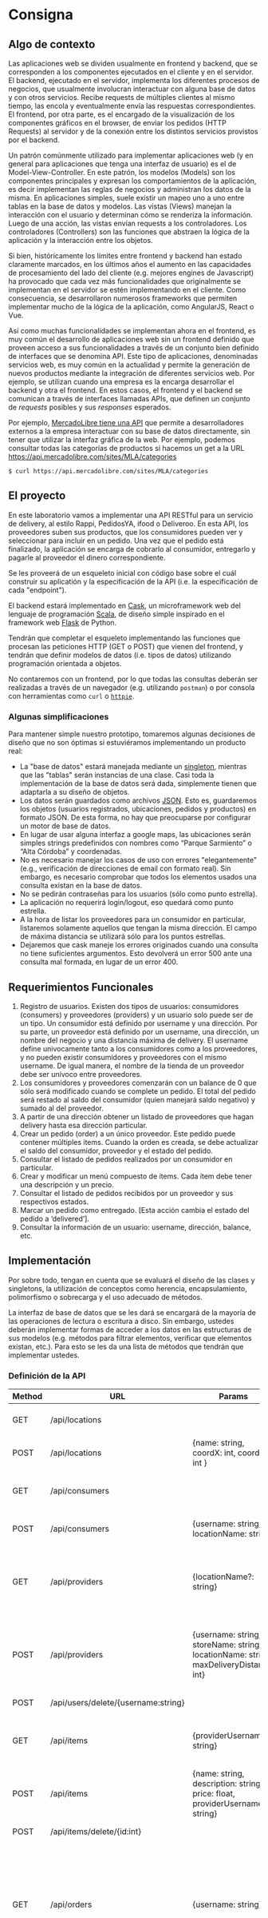 Consigna
========

## Algo de contexto

Las aplicaciones web se dividen usualmente en frontend y backend, que se
corresponden a los componentes ejecutados en el cliente y en el servidor. El
backend, ejecutado en el servidor, implementa los diferentes procesos de
negocios, que usualmente involucran interactuar con alguna base de datos y con
otros servicios. Recibe requests de múltiples clientes al mismo tiempo, las
encola y eventualmente envía las respuestas correspondientes. El frontend, por
otra parte, es el encargado de la visualización de los componentes gráficos en
el browser, de enviar los pedidos (HTTP Requests) al servidor y de la conexión
entre los distintos servicios provistos por el backend.

Un patrón comúnmente utilizado para implementar aplicaciones web (y en general
para aplicaciones que tenga una interfaz de usuario) es el de
Model-View-Controller. En este patrón, los modelos (Models) son los componentes
principales y expresan los comportamientos de la aplicación, es decir
implementan las reglas de negocios y administran los datos de la misma. En
aplicaciones simples, suele existir un mapeo uno a uno entre tablas en la base
de datos y modelos. Las vistas (Views) manejan la interacción con el usuario y
determinan cómo se renderiza la información. Luego de una acción, las vistas
envían requests a los controladores. Los controladores (Controllers) son las
funciones que abstraen la lógica de la aplicación y la interacción entre los
objetos.

Si bien, históricamente los límites entre frontend y backend han estado
claramente marcados, en los últimos años el aumento en las capacidades de
procesamiento del lado del cliente (e.g. mejores engines de Javascript) ha
provocado que cada vez más funcionalidades que originalmente se implementan en
el servidor se estén implementando en el cliente. Como consecuencia, se
desarrollaron numerosos frameworks que permiten implementar mucho de la lógica
de la aplicación, como AngularJS, React o Vue.

Así como muchas funcionalidades se implementan ahora en el frontend, es muy
común el desarrollo de aplicaciones web sin un frontend definido que proveen
acceso a sus funcionalidades a través de un conjunto bien definido de
interfaces que se denomina API. Este tipo de aplicaciones, denominadas
servicios web, es muy común en la actualidad y permite la generación de nuevos
productos mediante la integración de diferentes servicios web. Por ejemplo, se
utilizan cuando una empresa es la encarga desarrollar el backend y otra el
frontend.  En estos casos, el frontend y el backend se comunican a través de
interfaces llamadas APIs, que definen un conjunto de *requests* posibles y sus
*responses* esperados.

Por ejemplo, [MercadoLibre tiene una
API](https://developers.mercadolibre.com.ar/es_ar/api-docs-es) que permite a
desarrolladores externos a la empresa interactuar con su base de datos
directamente, sin tener que utilizar la interfaz gráfica de la web. Por
ejemplo, podemos consultar todas las categorías de productos si hacemos un get
a la URL https://api.mercadolibre.com/sites/MLA/categories

    $ curl https://api.mercadolibre.com/sites/MLA/categories

## El proyecto

En este laboratorio vamos a implementar una API RESTful para un servicio de
delivery, al estilo Rappi, PedidosYA, ifood o Deliveroo. En esta API, los
proveedores suben sus productos, que los consumidores pueden ver y seleccionar
para incluir en un pedido. Una vez que el pedido está finalizado, la aplicación
se encarga de cobrarlo al consumidor, entregarlo y pagarle al proveedor el
dinero correspondiente.

Se les proveerá de un esqueleto inicial con código base sobre el cuál construir
su aplicatión y la especificación de la API (i.e. la especificación de cada
"endpoint").

El backend estará implementado en [Cask](http://www.lihaoyi.com/cask/), un
microframework web del lenguaje de programación
[Scala](https://www.scala-lang.org/), de diseño simple inspirado en el
framework web [Flask](http://flask.pocoo.org/) de Python.

Tendrán que completar el esqueleto implementando las funciones que procesan las
peticiones HTTP (GET o POST) que vienen del frontend, y tendrán que definir
modelos de datos (i.e. tipos de datos) utilizando programación orientada a
objetos.

No contaremos con un frontend, por lo que todas las consultas deberán ser
realizadas a través de un navegador (e.g. utilizando `postman`) o por consola
con herramientas como `curl` o [`httpie`](https://httpie.org/).

### Algunas simplificaciones

Para mantener simple nuestro prototipo, tomaremos algunas decisiones de diseño
que no son óptimas si estuviéramos implementando un producto real:

- La "base de datos" estará manejada mediante un
  [singleton](https://en.wikipedia.org/wiki/Singleton_pattern), mientras que
  las "tablas" serán instancias de una clase. Casi toda la implementación de la
  base de datos será dada, simplemente tienen que adaptarla a su diseño de
  objetos.
- Los datos serán guardados como archivos [JSON](https://www.json.org/). Esto
  es, guardaremos los objetos (usuarios registrados, ubicaciones, pedidos y
  productos) en formato JSON. De esta forma, no hay que preocuparse por
  configurar un motor de base de datos.
- En lugar de usar alguna interfaz a google maps, las ubicaciones serán simples
  strings predefinidos con nombres como “Parque Sarmiento” o “Alta Córdoba” y
  coordenadas.
- No es necesario manejar los casos de uso con errores "elegantemente" (e.g.,
  verificación de direcciones de email con formato real). Sin embargo, es
  necesario comprobar que todos los elementos usados una consulta existan en la
  base de datos.
- No se pedirán contraseñas para los usuarios (sólo como punto estrella).
- La aplicación no requerirá login/logout, eso quedará como punto estrella.
- A la hora de listar los proveedores para un consumidor en particular,
  listaremos solamente aquellos que tengan la misma dirección. El campo de
  máxima distancia se utilizará sólo para los puntos estrellas.
- Dejaremos que cask maneje los errores originados cuando una consulta no tiene
  suficientes argumentos. Esto devolverá un error 500 ante una consulta mal
  formada, en lugar de un error 400.

## Requerimientos Funcionales

1. Registro de usuarios. Existen dos tipos de usuarios: consumidores
   (consumers) y proveedores (providers) y un usuario solo puede ser de un
   tipo. Un consumidor está definido por username y una dirección. Por su
   parte, un proveedor está definido por un username, una dirección, un nombre
   del negocio y una distancia máxima de delivery. El username define
   univocamente tanto a los consumidores como a los proveedores, y no pueden
   existir consumidores y proveedores con el mismo username. De igual manera,
   el nombre de la tienda de un proveedor debe ser unívoco entre proveedores.
2. Los consumidores y proveedores comenzarán con un balance de 0 que sólo será
   modificado cuando se complete un pedido. El total del pedido será restado al
   saldo del consumidor (quien manejará saldo negativo) y sumado al del
   proveedor.
3. A partir de una dirección obtener un listado de proveedores que hagan
   delivery hasta esa dirección particular.
4. Crear un pedido (order) a un único proveedor. Este pedido puede contener
   múltiples items. Cuando la orden es creada, se debe actualizar el saldo del
   consumidor, proveedor y el estado del pedido.
5. Consultar el listado de pedidos realizados por un consumidor en particular.
6. Crear y modificar un menú compuesto de ítems. Cada ítem debe tener una
   descripción y un precio.
7. Consultar el listado de pedidos recibidos por un proveedor y sus respectivos
   estados.
8. Marcar un pedido como entregado. [Esta acción cambia el estado del pedido a
   ‘delivered’].
9. Consultar la información de un usuario: username, dirección, balance, etc.

## Implementación

Por sobre todo, tengan en cuenta que se evaluará el diseño de las clases y
singletons, la utilización de conceptos como herencia, encapsulamiento,
polimorfismo o sobrecarga y el uso adecuado de métodos.

La interfaz de base de datos que se les dará se encargará de la mayoría de las
operaciones de lectura o escritura a disco. Sin embargo, ustedes deberán
implementar formas de acceder a los datos en las estructuras de sus modelos
(e.g. métodos para filtrar elementos, verificar que elementos existan, etc.).
Para esto se les da una lista de métodos que tendrán que implementar ustedes.

### Definición de la API


| Method | URL                                 | Params                                                                                      | Code - Response                                                                                                                                                                                                                    |
|--------|-------------------------------------|---------------------------------------------------------------------------------------------|------------------------------------------------------------------------------------------------------------------------------------------------------------------------------------------------------------------------------------|
| GET    | /api/locations                      |                                                                                             | 200 - [{id: int, name: string, coordX: int, coordY: int}]                                                                                                                                                                          |
| POST   | /api/locations                      | {name: string, coordX: int, coordY: int }                                                   | 200 - id ; 409 - existing location name                                                                                                                                                                                            |
| GET    | /api/consumers                      |                                                                                             | 200 - [{id: int, username: string, locationId: int, balance:int}]                                                                                                                                                                               |
| POST   | /api/consumers                      | {username: string, locationName: string}                                                    | 200 - id ; 404 - non existing location ; 409 - existing username                                                                                                                                                                   |
| GET    | /api/providers                      | {locationName?: string}                                                                     | 200 - [{id: int, username: string, locationId: int, storeName: string, maxDeliveryDistance: int, balance:int}] ; 404 - non existing location                                                                                                    |
| POST   | /api/providers                      | {username: string, storeName: string, locationName: string, maxDeliveryDistance: int}       | 200 - id ; 400 - negative maxDeliveryDistance ; 404 - non existing location ; 409 - existing username/storeName                                                                                                                    |
| POST   | /api/users/delete/{username:string} |                                                                                             | 200 "Ok" ; 404 - non existing user                                                                                                                                                                                                 |
| GET    | /api/items                          | {providerUsername?: string}                                                                 | 200 - [{id: int, name: string, price: float, description: string, providerId: int}] ; 404 - non existing provider                                                                                                                  |
| POST   | /api/items                          | {name: string, description: string, price: float, providerUsername: string}                 | 200 - id ; 400 - negative price ; 404 - non existing provider ; 409 - existing item for provider                                                                                                                                   |
| POST   | /api/items/delete/{id:int}          |                                                                                             | 200 "Ok" ; 404 - non existing item                                                                                                                                                                                                 |
| GET    | /api/orders                         | {username: string}                                                                          | 200 - [{id: int, consumerId: int, consumerUsername: string, consumerLocation: string, providerId: int, providerStoreName: string, orderTotal: float, status: option(‘payed’, ‘delivered’, ‘finished’)}*] ; 404 - non existing user |
| GET    | /api/orders/detail/{id:int}         |                                                                                             | 200 - [{id: int, name: string, description: string, price: float, amount: int}] ; 404 - non existing order                                                                                                                         |
| POST   | /api/orders                         | {providerUsername: string, consumerUsername: string, items: [{name: string, amount: int}+]} | 200 - id ; 400 - negative amount ; 404 - non existing consumer/provider/item for provider                                                                                                                                          |
| POST   | /api/orders/delete/{id:int}         |                                                                                             | 200 - "Ok" ; 404 - non existing order                                                                                                                                                                                              |
| POST   | /api/orders/deliver/{id:int}        |                                                                                             | 200 - "Ok" ; 404 - non existing order                                                                                                                                                                                              |
| POST   | /api/login**                        | {username: string, password: string}                                                        | 200 - {id: int, isProvider: bool} ; 401 - non existing user ; 403 - incorrect password                                                                                                                                             |
| POST   | /api/logout**                       |                                                                                             | 200 - "Ok"                                                                                                                                                                                                                         |

\* El estado finished es para el punto estrella de comentarios.
\*\* Punto estrella de autenticación.

## Esqueleto del laboratorio

El laboratorio les provee un esqueleto base que tendrán que completar:

    .
    ├── build.sbt
    ├── project
    │   ├── build.properties
    │   └── Dependencies.scala
    └── src
        └── main
            └── scala
                ├── app
                │   ├── package.scala
                │   └── RestfulAPIServer.scala
                └── models
                    ├── db
                    │   ├── Database.scala
                    │   └── DatabaseTable.scala
                    ├── Location.scala
                    ├── Model.scala
                    └── package.scala

### Archivos del esqueleto

1. `build.sbt`: Archivo de configuración de [SBT](https://www.scala-sbt.org/).
   Aquí pueden agregar librerías. Tendrán que leer la documentación de SBT para
   saber como agregar nuevas librerías. Fuera de eso, todas las librerías
   necesarias ya están agregadas, sólo úsenlo en casos de puntos estrella.
2. `project/`: Ignoren este directorio. Es necesario para el correcto
   funcionamiento de SBT, pero no deberían tocarlo salvo excepciones muy
   puntuales con librerías.
3. `app/package.scala` y `models/package.scala`: Estos archivos definen los
   "package objects", que es una manera elegante en Scala de declarar
   constantes, variables o métodos de utilidad que sean globales a todo el
   paquete. No hagan abuso de su uso, pero puede que necesiten utilizarlo.
4. `app/RestfulAPIServer.scala`: Aquí se definen los controladores (API
   Endpoints) de la aplicación REST.
5. `models/db/Database.scala`: Interfaz con la "base de datos". Es un
   `singleton` que se encarga de las operaciones de lectura/escritura a disco.
   La lógica no tienen que tocarla, pero deberán agregar entradas a las tablas
   de sus modelos (ver `Location` como ejemplo).
6. `models/db/DatabaseTable.scala`: Clase para las tablas de la base de datos.
   No es necesario modificarla (si lean y entiendan lo que hace).
7. `models/Model.scala`: Trait base de sus modelos (clases). Y trait base de
   sus [companion
   objects](https://docs.scala-lang.org/tour/singleton-objects.html). Vean la
   implementación de `models/Location.scala` para entender mejor. En particular

Regla general, si un método, variable, constante, etc. está definido por `???`,
es que tienen que implementarlo ustedes.  Además de eso, el esqueleto no es
exhaustivo, puede que requieran más implementaciones (e.g. en
`ModelCompanion`).

## Requerimientos No funcionales

Además de los requerimientos funcionales, el laboratorio deberá cumplir los
siguientes requerimientos no funcionales:

### Implementación:

- No tiene que fallar con un error 500. Los 400 son aceptables, mientras
  que sean intencionales (e.g. los dados en la definición de la API).
- Deben respetar el encapsulamiento de *TODOS* los atributos y métodos.
  Recuerden que hay distintos niveles de encapsulamiento. Usen el que crean
  conveniente. Si dan permisos de escritura/lectura o hacen público un método,
  deben poder justificar por qué eso era necesario.
- Prefieran el uso de `val` en lugar de `var`. Traten de hacer las cosas
  inmutables cuando sea posible y eviten caer en prácticas de programación
  imperativa (i.e. eviten el uso de estados internos cuánto puedan). Scala es
  un lenguaje principalmente funcional y deben poder utilizarlo como tal.
- El sistema de inferencia de tipos de Scala es muy bueno y en la mayoría de
  los casos va a poder descifrar qué es lo que están declarando. Aún así es
  recomendable (y en cierto punto obligatorio) que declaren los tipos
  explícitamente, especialmente en funciones y/o métodos, y en atributos.
  Pueden obviarlo para variables de uso interno o cuando la definición del
  tipo de dato vuelva el código muy complejo.
- Aprendan a utilizar las herramientas que les brinda Scala. Sobre todo a la
  hora de trabajar con colecciones (listas, diccionarios, conjuntos, etc). No
  recurran a programación imperativa cuando las cosas se pueden resolver de
  manera funcional, utilizando expresiones de programación de alto orden (e.g.
  hagan uso de `map`, `filter`, `fold`, etc.)
- Los puntos estrella son extras. No necesitan hacerse para aprobar el lab. Si
  entregan un laboratorio con puntos estrella implementados y no está el
  laboratorio base con todas sus funcionalidades se les considerará mal. De
  esto se desprende que no deben utilizar ninguna librería extra que les
  facilite el trabajo de implementación de los modelos (funciones como `all`,
  `filter`, etc.). Deben implementarlas manualmente para aprobar el
  laboratorio, y eventualmente reimplementarlas en un branch aparte de un punto
  estrella luego de que hayan terminado la implementación base.

### Estilo:

- El estilo de código es válido si el código es legible y está prolijo. Traten
  de no pasar de las 80 columnas, y jamás sobrepasen las 120.
- Hagan buen uso de espacios e indentaciones. Nunca utilicen tabs, siempre
  prefieran espacios. Scala suele indentarse con un espacio de `2` como base.
- Todos los archivos deben tener estilo consistente.
- El objetivo de clases, atributos y el output de métodos deben estar
  documentados en inglés. No exageren tampoco, **good code is the best
  documentation**.
- Deben respetar la estructura original del proyecto, agregando nuevos archivos
  en los directorios correspondientes.
- Por sobre todas las cosas, siempre recuerden
  [KISS](https://en.wikipedia.org/wiki/KISS_principle)

### Entrega:

- Fecha de entrega: hasta el **10/05/2018** a las 23:59:59.999


Deberán crear un tag indicando el release para corregir.

    git tag -a lab-2 -m "Entrega Laboratorio 2"
    git push origin lab-2

**Si no está el tag no se corrige**. Tampoco se consideran commits posteriores
al tag.

En caso de agregar puntos estrella, deben hacer dos tags, uno con la entrega
y otro (o varios) con los puntos estrella. Esto nos permite evaluar la versión
básica en caso de que tengan un error en las modificaciones posteriores.

### Informe:

Junto con el código, deberán presentar un informe en un archivo INFORME.md que incluya:

- Decisiones de diseño relevantes. Por ejemplo, si algún punto de la consigna
  les pareció ambigüo, reporten qué interpretación siguienron.
- Puntos estrella que hayan realizado y cómo diseñaron la solución.
- Si utilizaron alguno de los siguientes conceptos en el proyecto (en su código
  o en el esqueleto ya dado) y qué habrían tenido que hacer si esta
  característica no estuviera disponible en el lenguaje. Un párrafo por
  concepto es suficiente.
    1. Encapsulamiento
    2. Herencia, clases abstractas y traits.
    3. Sobrecarga de operadores
    4. Polimorfismo

## Recomendaciones y algunos links de utilidad

- ¡Busquen en Google antes de implementar!
- ¡Comprueben después de implementar cada función, no quieran escribir todo y
  probar al final!
- Primero implementen los "casos de éxito" con código 200 de todos los
  endpoints, luego implementen los errores.
- La consola de `sbt` es su amiga. Úsenla para cargar lo que vayan haciendo.
- Saber que tipos toma y devuelve cada función/método es una gran parte del
  trabajo.
- Si la máquina lo soporta, les recomendamos usar IntelliJ Idea como IDE, con
  el plugin de scala. Este IDE facilita la escritura de código y realiza
  algunas comprobacionesde consistencia.


Algunos links de interés:

- [From Python to Scala](https://crscardellino.github.io/archive/): Guía
  escrita por el profesor Cristian Cardellino. Es una iniciación a Scala desde
  Python. No está completa ni es exhaustiva (y puede estar un poco
  desactualizada), pero cubre con lo básico para comenzar. En el link está el
  archivo del blog de Cristian, y de ahi pueden acceder a todas las entradas
  (año 2014). Disclaimer, está en inglés, pero le pueden preguntar a Cristian
  ante cualquier duda.
- [Documentación Oficial de Scala](https://docs.scala-lang.org/): Es muy buena
  y es la referencia sobre la que siempre se tienen que basar. Cualquier
  consulta sobre la [API de Scala](https://docs.scala-lang.org/api/all.html)
  puede ser resuelta en este lugar. Pero además se ofrecen varios aspectos más
  básicos como el [Tour of
  Scala](https://docs.scala-lang.org/tour/tour-of-scala.html): que cubre más
  que suficiente todos lo necesario que van a tener que utilizar en el
  laboratorio.
- [The Neophyte's Guide to
  Scala](https://danielwestheide.com/scala/neophytes.html): es una guía
  avanzada de Scala, pero sumamente recomendable si les interesa saber más del
  lenguaje.  Está ligeramente desactualizada, pero trabaja sobre conceptos
  fundamentales del lenguaje que no van a cambiar por más que las versiones
  cambien.
- [Documentación de Cask](http://www.lihaoyi.com/cask/): Es la documentación
  base del framework que utilizarán. Es escasa, pero no es muy complejo lo que
  tienen que hacer tampoco. No duden en consultar a los profesores sobre cómo
  hacer cualquier cosa.
- [Sobre métodos GET y
  POST](http://blog.micayael.com/2011/02/09/metodos-get-vs-post-del-http/):
  Para leer y entender un poco más sobre los conceptos que vienen detrás de las
  REST APIs.
- [Tips para el desarrollo utilizando
  POO](https://scotch.io/bar-talk/s-o-l-i-d-the-first-five-principles-of-object-oriented-design)


## Puntos estrella

Para implementar puntos estrella se puede cambiar cualquier parte de la
implementación. Es posible que deban modificar la especificación de la API.
Dichos cambios deberán ser documentados en el README, junto con una
justificación de por qué así lo decidieron y cómo efectivamente comprobar que
el punto estrella funciona.

Los puntos estrella deberán ser entregados en branchs aparte que deberán ser
correctamente taggeados. Acá va un listado de los puntos estrella posibles (son
bienvenidos de hacer más cosas si así lo desean). Los puntos 3 y 4 son extra
difíciles, por lo que suman mayor cantidad de puntos:

### 1- Comentarios

Proveer las funcionalidades para que los consumidores puedan puntuar y dejar
comentarios de texto sobre la comida. Esta acción marca el pedido con el estado
`finished`. Los consumidores serán capaces de ver el rating de los proveedores y
listar todos los comentarios anteriores. Los proveedores podrán acceder a esta
información desde su página de perfil.

### 2- Radio de entrega

Al listar los proveedores, mostrar sólo aquellos que hagan deliveries a la
dirección del usuario, independientemente de que estén en la misma dirección o
no.  Hint: utilizar el atributo de distancia máxima de delivery y el sistema de
coordenadas. Para calcular la distancia deberán hacer uso de [taxicab
geometry](https://en.wikipedia.org/wiki/Taxicab_geometry).

### 3- Full authentication

Deberán utilizar autenticación. Para ello el usuario deberá hacer `login` y
`logout` de la aplicación mediante el uso de [JSON Web
Tokens](https://jwt.io/). Pueden utilizar la librería que deseen para esta
aplicación. Por otro lado, las contraseñas deberán estar correctamente
encriptadas, utilizando alguna librería de hash. En particular, se deberá
pedir autorización para hacer las operaciones de escritura (los métodos POST).

### 4- Bases de datos reales

Utilizar algún motor real de base de datos (puede ser bien con motores
complejos como MySQL o PostgreSQL, o bien con SQLite). Para ello deberán
reimplementar la interfaz `Database` de manera tal que sea un
[ORM](https://en.wikipedia.org/wiki/Object-relational_mapping), o bien utilizar
algún tipo de librería que se encargue de eso.
